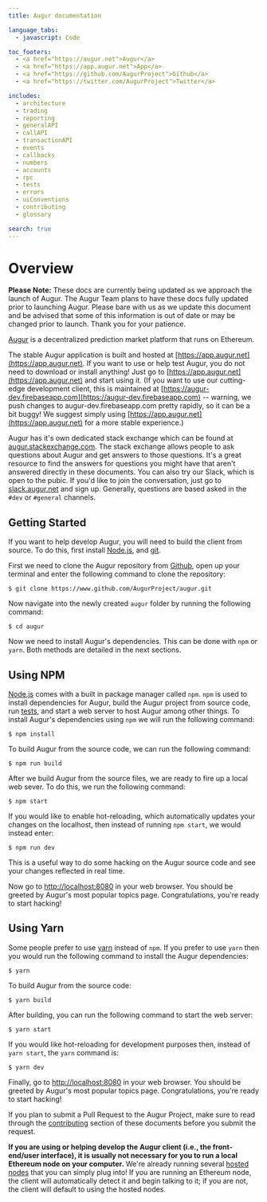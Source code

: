 ```yaml
---
title: Augur documentation

language_tabs:
  - javascript: Code

toc_footers:
  - <a href="https://augur.net">Augur</a>
  - <a href="https://app.augur.net">App</a>
  - <a href="https://github.com/AugurProject">Github</a>
  - <a href="https://twitter.com/AugurProject">Twitter</a>

includes:
  - architecture
  - trading
  - reporting
  - generalAPI
  - callAPI
  - transactionAPI
  - events
  - callbacks
  - numbers
  - accounts
  - rpc
  - tests
  - errors
  - uiConventions
  - contributing
  - glossary

search: true
---
```

Overview
========
<aside class="notice"><b>Please Note:</b> These docs are currently being updated as we approach the launch of Augur. The Augur Team plans to have these docs fully updated prior to launching Augur. Please bare with us as we update this document and be advised that some of this information is out of date or may be changed prior to launch. Thank you for your patience.</aside>

[Augur](https://app.augur.net) is a decentralized prediction market platform that runs on Ethereum.

The stable Augur application is built and hosted at [https://app.augur.net](https://app.augur.net). If you want to use or help test Augur, you do not need to download or install anything! Just go to [https://app.augur.net](https://app.augur.net) and start using it. (If you want to use our cutting-edge development client, this is maintained at [https://augur-dev.firebaseapp.com](https://augur-dev.firebaseapp.com) -- warning, we push changes to augur-dev.firebaseapp.com pretty rapidly, so it can be a bit buggy! We suggest simply using [https://app.augur.net](https://app.augur.net) for a more stable experience.)

Augur has it's own dedicated stack exchange which can be found at [augur.stackexchange.com](https://augur.stackexchange.com/). The stack exchange allows people to ask questions about Augur and get answers to those questions. It's a great resource to find the answers for questions you might have that aren't answered directly in these documents. You can also try our Slack, which is open to the pubic. If you'd like to join the conversation, just go to [slack.augur.net](http://slack.augur.net) and sign up. Generally, questions are based asked in the `#dev` or `#general` channels.

Getting Started
---------------

If you want to help develop Augur, you will need to build the client from source. To do this, first install [Node.js](https://nodejs.org/), and [git](https://git-scm.com/downloads).

First we need to clone the Augur repository from [Github](https://www.github.com/AugurProject/augur), open up your terminal and enter the following command to clone the repository:

`$ git clone https://www.github.com/AugurProject/augur.git`

Now navigate into the newly created `augur` folder by running the following command:

`$ cd augur`

Now we need to install Augur's dependencies. This can be done with `npm` or `yarn`. Both methods are detailed in the next sections.

Using NPM
---------
[Node.js](https://nodejs.org/) comes with a built in package manager called `npm`. `npm` is used to install dependencies for Augur, build the Augur project from source code, run [tests](http://docs.augur.net/#tests), and start a web server to host Augur among other things. To install Augur's dependencies using `npm` we will run the following command:

`$ npm install`

To build Augur from the source code, we can run the following command:

`$ npm run build`

After we build Augur from the source files, we are ready to fire up a local web sever. To do this, we run the following command:

`$ npm start`

 If you would like to enable hot-reloading, which automatically updates your changes on the localhost, then instead of running `npm start`, we would instead enter:

`$ npm run dev`

This is a useful way to do some hacking on the Augur source code and see your changes reflected in real time.

Now go to [http://localhost:8080](http://localhost:8080) in your web browser. You should be greeted by Augur's most popular topics page. Congratulations, you're ready to start hacking!

Using Yarn
----------
Some people prefer to use [yarn](https://yarnpkg.com/en/) instead of `npm`. If you prefer to use `yarn` then you would run the following command to install the Augur dependencies:

`$ yarn`

To build Augur from the source code:

`$ yarn build`

After building, you can run the following command to start the web server:

`$ yarn start`

If you would like hot-reloading for development purposes then, instead of `yarn start`, the `yarn` command is:

`$ yarn dev`

Finally, go to [http://localhost:8080](http://localhost:8080) in your web browser. You should be greeted by Augur's most popular topics page. Congratulations, you're ready to start hacking!

If you plan to submit a Pull Request to the Augur Project, make sure to read through the [contributing](http://docs.augur.net/#contributing) section of these documents before you submit the request.

<aside class="notice"><b>If you are using or helping develop the Augur client (i.e., the front-end/user interface), it is usually not necessary for you to run a local Ethereum node on your computer.</b> We're already running several <a href="http://docs.augur.net/#hosted-node">hosted nodes</a> that you can simply plug into! If you are running an Ethereum node, the client will automatically detect it and begin talking to it; if you are not, the client will default to using the hosted nodes.</aside>
